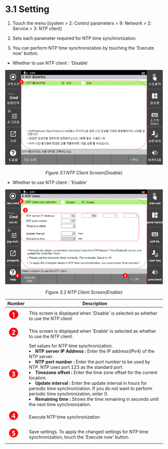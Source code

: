 # 3.1 Setting

1. Touch the menu \[system &gt; 2: Control parameters &gt; 9: Network &gt; 2: Service &gt; 3: NTP client\]

2. Sets each parameter required for NTP time synchronization.

3. You can perform NTP time synchronization by touching the 'Execute now' button.

* Whether to use NTP client : 'Disable'
<p align="center">
 <img src="../_assets/ntp-client-disable.png"></img>
 <em><p align="center">Figure 3.1 NTP Client Screen(Disable)</p></em>
</p>

* Whether to use NTP client : 'Enable'
<p align="center">
 <img src="../_assets/ntp-client-enable.png"></img>
 <em><p align="center">Figure 3.2 NTP Client Screen(Enable)</p></em>
</p>

<table>
 <thead>
  <tr>
   <th style="text-align:left">Number</th>
   <th stype="text-align:left">Description</th>
  </tr>
 </thead>
 <tbody>
  <tr>
   <td style="text-align:left">
    <img src="../_assets/n1.png" alt/>
   </td>
   <td style="text-align:left">
    This screen is displayed when 'Disable' is selected as whether to use the NTP client.
   </td>
  </tr>
  <tr>
   <td style="text-align:left">
    <img src="../_assets/n2.png" alt/>
   </td>
   <td style="text-align:left">
    This screen is displayed when 'Enable' is selected as whether to use the NTP client.
   </td>
  </tr>
  <tr>
   <td style="text-align:left">
    <img src="../_assets/n3.png" alt/>
   </td>
   <td style="text-align:left">
    Set values for NTP time synchronization.
     <li><b>NTP server IP Address : </b>Enter the IP address(IPv4) of the NTP server.</li>
     <li><b>NTP port number : </b>Enter the port number to be used by NTP. NTP uses port 123 as the standard port.</li>
     <li><b>Timezone offset : </b>Enter the time zone offset for the current location.</li>
     <li><b>Update interval : </b>Enter the update interval in hours for periodic time synchronization. If you do not want to perform periodic time synchronization, enter 0.</li>
     <li><b>Remaining time : </b>Shows the time remaining in seconds until the next time synchronization.</li>
   </td>
  </tr>
  <tr>
   <td style="text-align:left">
    <img src="../_assets/n4.png" alt/>
   </td>
   <td style="text-align:left">
    Execute NTP time synchronization
   </td>
  </tr>
  <tr>
   <td style="text-align:left">
    <img src="../_assets/n5.png" alt/>
   </td>
   <td style="text-align:left">
    Save settings. To apply the changed settings for NTP time synchronization, touch the 'Execute now' button.
   </td>
  </tr>
 </tbody>
</table>


